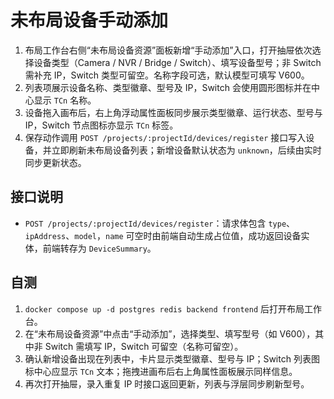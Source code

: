 # 未布局设备手动添加

1. 布局工作台右侧“未布局设备资源”面板新增“手动添加”入口，打开抽屉依次选择设备类型（Camera / NVR / Bridge / Switch）、填写设备型号；非 Switch 需补充 IP，Switch 类型可留空。名称字段可选，默认模型可填写 V600。
2. 列表项展示设备名称、类型徽章、型号及 IP，Switch 会使用圆形图标并在中心显示 `TCn` 名称。
3. 设备拖入画布后，右上角浮动属性面板同步展示类型徽章、运行状态、型号与 IP，Switch 节点图标亦显示 `TCn` 标签。
4. 保存动作调用 `POST /projects/:projectId/devices/register` 接口写入设备，并立即刷新未布局设备列表；新增设备默认状态为 `unknown`，后续由实时同步更新状态。

## 接口说明

- `POST /projects/:projectId/devices/register`：请求体包含 `type`、`ipAddress`、`model`，`name` 可空时由前端自动生成占位值，成功返回设备实体，前端转存为 `DeviceSummary`。

## 自测

1. `docker compose up -d postgres redis backend frontend` 后打开布局工作台。
2. 在“未布局设备资源”中点击“手动添加”，选择类型、填写型号（如 V600），其中非 Switch 需填写 IP，Switch 可留空（名称可留空）。
3. 确认新增设备出现在列表中，卡片显示类型徽章、型号与 IP；Switch 列表图标中心应显示 `TCn` 文本；拖拽进画布后右上角属性面板展示同样信息。
4. 再次打开抽屉，录入重复 IP 时接口返回更新，列表与浮层同步刷新型号。
